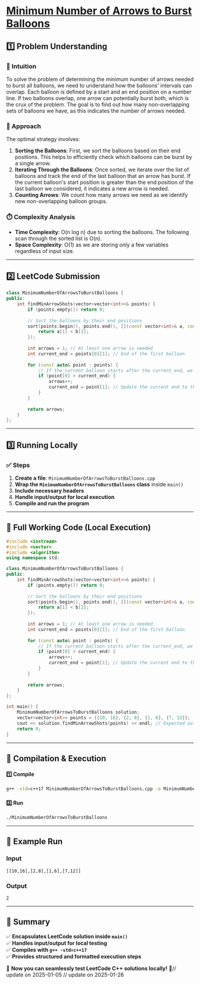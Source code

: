 # **[Minimum Number of Arrows to Burst Balloons](https://leetcode.com/problems/minimum-number-of-arrows-to-burst-balloons/description/)**  

## **1️⃣ Problem Understanding**  
### **📌 Intuition**  
To solve the problem of determining the minimum number of arrows needed to burst all balloons, we need to understand how the balloons' intervals can overlap. Each balloon is defined by a start and an end position on a number line. If two balloons overlap, one arrow can potentially burst both, which is the crux of the problem. The goal is to find out how many non-overlapping sets of balloons we have, as this indicates the number of arrows needed.

### **🚀 Approach**  
The optimal strategy involves:

1. **Sorting the Balloons**: First, we sort the balloons based on their end positions. This helps to efficiently check which balloons can be burst by a single arrow.
2. **Iterating Through the Balloons**: Once sorted, we iterate over the list of balloons and track the end of the last balloon that an arrow has burst. If the current balloon's start position is greater than the end position of the last balloon we considered, it indicates a new arrow is needed.
3. **Counting Arrows**: We count how many arrows we need as we identify new non-overlapping balloon groups.

### **⏱️ Complexity Analysis**  
- **Time Complexity**: O(n log n) due to sorting the balloons. The following scan through the sorted list is O(n).
- **Space Complexity**: O(1) as we are storing only a few variables regardless of input size.

---  

## **2️⃣ LeetCode Submission**  
```cpp
class MinimumNumberOfArrowsToBurstBalloons {
public:
    int findMinArrowShots(vector<vector<int>>& points) {
        if (points.empty()) return 0;
        
        // Sort the balloons by their end positions
        sort(points.begin(), points.end(), [](const vector<int>& a, const vector<int>& b) {
            return a[1] < b[1];
        });
        
        int arrows = 1; // At least one arrow is needed
        int current_end = points[0][1]; // End of the first balloon
        
        for (const auto& point : points) {
            // If the current balloon starts after the current_end, we need a new arrow
            if (point[0] > current_end) {
                arrows++;
                current_end = point[1]; // Update the current end to the end of this balloon
            }
        }
        
        return arrows;
    }
};
```  

---  

## **3️⃣ Running Locally**  
### **✅ Steps**  
1. **Create a file**: `MinimumNumberOfArrowsToBurstBalloons.cpp`  
2. **Wrap the `MinimumNumberOfArrowsToBurstBalloons` class** inside `main()`  
3. **Include necessary headers**  
4. **Handle input/output for local execution**  
5. **Compile and run the program**  

---  

## **📝 Full Working Code (Local Execution)**  
```cpp
#include <iostream>
#include <vector>
#include <algorithm>
using namespace std;

class MinimumNumberOfArrowsToBurstBalloons {
public:
    int findMinArrowShots(vector<vector<int>>& points) {
        if (points.empty()) return 0;
        
        // Sort the balloons by their end positions
        sort(points.begin(), points.end(), [](const vector<int>& a, const vector<int>& b) {
            return a[1] < b[1];
        });
        
        int arrows = 1; // At least one arrow is needed
        int current_end = points[0][1]; // End of the first balloon
        
        for (const auto& point : points) {
            // If the current balloon starts after the current_end, we need a new arrow
            if (point[0] > current_end) {
                arrows++;
                current_end = point[1]; // Update the current end to the end of this balloon
            }
        }
        
        return arrows;
    }
};

int main() {
    MinimumNumberOfArrowsToBurstBalloons solution;
    vector<vector<int>> points = {{10, 16}, {2, 8}, {1, 6}, {7, 12}};
    cout << solution.findMinArrowShots(points) << endl; // Expected output: 2
    return 0;
}
```  

---  

## **🔧 Compilation & Execution**  
#### **1️⃣ Compile**  
```bash
g++ -std=c++17 MinimumNumberOfArrowsToBurstBalloons.cpp -o MinimumNumberOfArrowsToBurstBalloons
```  

#### **2️⃣ Run**  
```bash
./MinimumNumberOfArrowsToBurstBalloons
```  

---  

## **🎯 Example Run**  
### **Input**  
```
[[10,16],[2,8],[1,6],[7,12]]
```  
### **Output**  
```
2
```  

---  

## **📌 Summary**  
✅ **Encapsulates LeetCode solution inside `main()`**  
✅ **Handles input/output for local testing**  
✅ **Compiles with `g++ -std=c++17`**  
✅ **Provides structured and formatted execution steps**  

🚀 **Now you can seamlessly test LeetCode C++ solutions locally!** 🚀// update on 2025-01-05
// update on 2025-01-26
